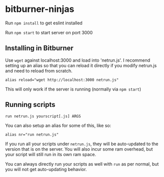 # bitburner-ninjas

Run `npm install` to get eslint installed

Run `npm start` to start server on port 3000


## Installing in Bitburner

Use `wget` against localhost:3000 and load into 'netrun.js'.  I recommend
setting up an alias so that you can reload it directly if you modify netrun.js
and need to reload from scratch.

    alias reload="wget http://localhost:3000 netrun.js"

This will only work if the server is running (normally via `npm start`)

## Running scripts

    run netrun.js yourscript[.js] ARGS

You can also setup an alias for some of this, like so:

    alias nr="run netrun.js"

If you run all your scripts under `netrun.js`, they will be auto-updated to the
version that is on the server. You will also incur some ram overhead, but your
script will still run in its own ram space.

You can always directly run your scripts as well with `run` as per normal, but
you will not get auto-updating behavior.
